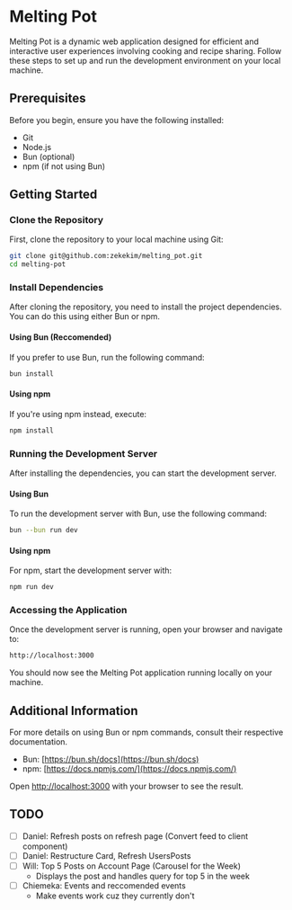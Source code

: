 # Melting Pot

Melting Pot is a dynamic web application designed for efficient and interactive user experiences involving cooking and recipe sharing. Follow these steps to set up and run the development environment on your local machine.

## Prerequisites

Before you begin, ensure you have the following installed:
- Git
- Node.js
- Bun (optional)
- npm (if not using Bun)

## Getting Started

### Clone the Repository

First, clone the repository to your local machine using Git:

```bash 
git clone git@github.com:zekekim/melting_pot.git
cd melting-pot
```

### Install Dependencies

After cloning the repository, you need to install the project dependencies. You can do this using either Bun or npm.

#### Using Bun (Reccomended)

If you prefer to use Bun, run the following command:

```bash 
bun install
```

#### Using npm

If you're using npm instead, execute:

```bash
npm install
```

### Running the Development Server

After installing the dependencies, you can start the development server.

#### Using Bun

To run the development server with Bun, use the following command:

```bash
bun --bun run dev
```

#### Using npm

For npm, start the development server with:

```bash
npm run dev
```

### Accessing the Application

Once the development server is running, open your browser and navigate to:

```bash
http://localhost:3000
```

You should now see the Melting Pot application running locally on your machine.

## Additional Information

For more details on using Bun or npm commands, consult their respective documentation.

- Bun: [https://bun.sh/docs](https://bun.sh/docs)
- npm: [https://docs.npmjs.com/](https://docs.npmjs.com/)



Open [http://localhost:3000](http://localhost:3000) with your browser to see the result.

## TODO
- [ ] Daniel: Refresh posts on refresh page (Convert feed to client component)
- [ ] Daniel: Restructure Card, Refresh UsersPosts
- [ ] Will: Top 5 Posts on Account Page (Carousel for the Week)
    - Displays the post and handles query for top 5 in the week
- [ ] Chiemeka: Events and reccomended events
    - Make events work cuz they currently don't
    

